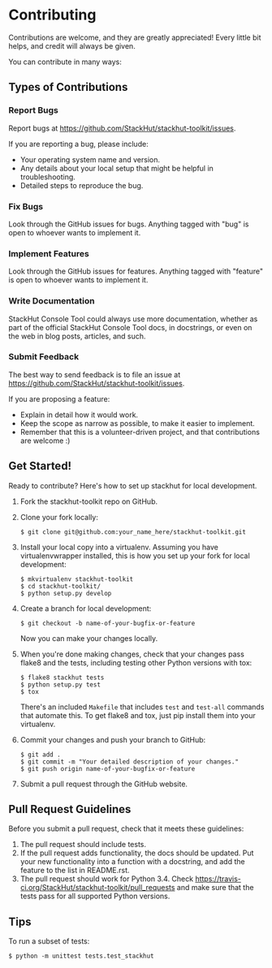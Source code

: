 Contributing
============

Contributions are welcome, and they are greatly appreciated! Every little bit helps, and credit will always be given.

You can contribute in many ways:

Types of Contributions
----------------------

### Report Bugs

Report bugs at <https://github.com/StackHut/stackhut-toolkit/issues>.

If you are reporting a bug, please include:

-   Your operating system name and version.
-   Any details about your local setup that might be helpful in troubleshooting.
-   Detailed steps to reproduce the bug.

### Fix Bugs

Look through the GitHub issues for bugs. Anything tagged with "bug" is open to whoever wants to implement it.

### Implement Features

Look through the GitHub issues for features. Anything tagged with "feature" is open to whoever wants to implement it.

### Write Documentation

StackHut Console Tool could always use more documentation, whether as part of the official StackHut Console Tool docs, in docstrings, or even on the web in blog posts, articles, and such.

### Submit Feedback

The best way to send feedback is to file an issue at <https://github.com/StackHut/stackhut-toolkit/issues>.

If you are proposing a feature:

-   Explain in detail how it would work.
-   Keep the scope as narrow as possible, to make it easier to implement.
-   Remember that this is a volunteer-driven project, and that contributions are welcome :)

Get Started!
------------

Ready to contribute? Here's how to set up stackhut for local development.

1.  Fork the stackhut-toolkit repo on GitHub.
2.  Clone your fork locally:

        $ git clone git@github.com:your_name_here/stackhut-toolkit.git

3.  Install your local copy into a virtualenv. Assuming you have virtualenvwrapper installed, this is how you set up your fork for local development:

        $ mkvirtualenv stackhut-toolkit
        $ cd stackhut-toolkit/
        $ python setup.py develop

4.  Create a branch for local development:

        $ git checkout -b name-of-your-bugfix-or-feature

    Now you can make your changes locally.

5.  When you're done making changes, check that your changes pass flake8 and the tests, including testing other Python versions with tox:

        $ flake8 stackhut tests
        $ python setup.py test
        $ tox

    There's an included `Makefile` that includes `test` and `test-all` commands that automate this. To get flake8 and tox, just pip install them into your virtualenv.

6.  Commit your changes and push your branch to GitHub:

        $ git add .
        $ git commit -m "Your detailed description of your changes."
        $ git push origin name-of-your-bugfix-or-feature

7.  Submit a pull request through the GitHub website.

Pull Request Guidelines
-----------------------

Before you submit a pull request, check that it meets these guidelines:

1.  The pull request should include tests.
2.  If the pull request adds functionality, the docs should be updated. Put your new functionality into a function with a docstring, and add the feature to the list in README.rst.
3.  The pull request should work for Python 3.4. Check <https://travis-ci.org/StackHut/stackhut-toolkit/pull_requests> and make sure that the tests pass for all supported Python versions.

Tips
----

To run a subset of tests:

    $ python -m unittest tests.test_stackhut
